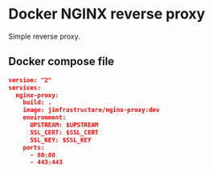 # Docker NGINX reverse proxy

Simple reverse proxy.

## Docker compose file

```json
version: "2"
services:
  nginx-proxy:
    build: .
    image: jimfrastructure/nginx-proxy:dev
    environment:
      UPSTREAM: $UPSTREAM
      SSL_CERT: $SSL_CERT
      SSL_KEY: $SSL_KEY
    ports:
      - 80:80
      - 443:443
```
